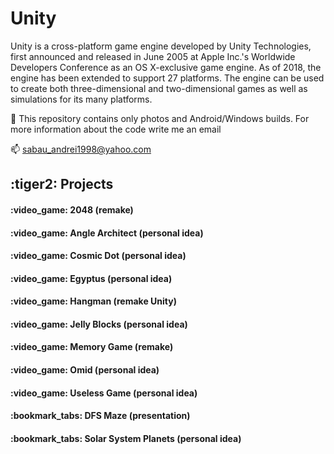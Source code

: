 # Unity

Unity is a cross-platform game engine developed by Unity Technologies, first announced and released in June 2005 at Apple Inc.'s Worldwide Developers Conference as an OS X-exclusive game engine.
As of 2018, the engine has been extended to support 27 platforms. The engine can be used to create both three-dimensional and two-dimensional games as well as simulations for its many platforms. 


:pushpin:  This repository contains only photos and Android/Windows builds. For more information about the code write me an email

:mailbox: sabau_andrei1998@yahoo.com

<h2>:tiger2: Projects</h2>

<h4>:video_game:	2048 (remake)</h4>
<h4>:video_game:	Angle Architect (personal idea)</h4>
<h4>:video_game:	Cosmic Dot (personal idea)</h4>
<h4>:video_game:	Egyptus (personal idea)</h4>
<h4>:video_game:	Hangman (remake Unity)</h4>
<h4>:video_game:	Jelly Blocks (personal idea)</h4>
<h4>:video_game:	Memory Game (remake)</h4>
<h4>:video_game:	Omid (personal idea)</h4>
<h4>:video_game:	Useless Game (personal idea)</h4>
<h4>:bookmark_tabs: DFS Maze (presentation)</h4>
<h4>:bookmark_tabs:	Solar System Planets (personal idea)</h4>